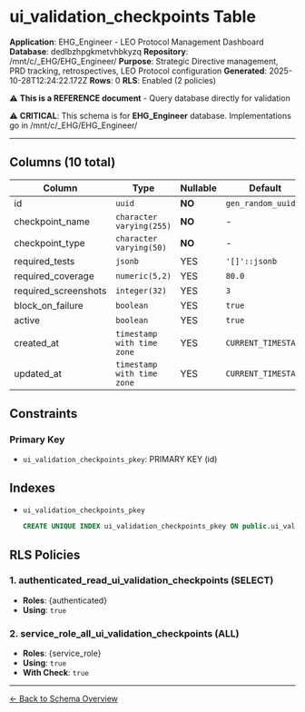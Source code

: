 # ui_validation_checkpoints Table

**Application**: EHG_Engineer - LEO Protocol Management Dashboard
**Database**: dedlbzhpgkmetvhbkyzq
**Repository**: /mnt/c/_EHG/EHG_Engineer/
**Purpose**: Strategic Directive management, PRD tracking, retrospectives, LEO Protocol configuration
**Generated**: 2025-10-28T12:24:22.172Z
**Rows**: 0
**RLS**: Enabled (2 policies)

⚠️ **This is a REFERENCE document** - Query database directly for validation

⚠️ **CRITICAL**: This schema is for **EHG_Engineer** database. Implementations go in /mnt/c/_EHG/EHG_Engineer/

---

## Columns (10 total)

| Column | Type | Nullable | Default | Description |
|--------|------|----------|---------|-------------|
| id | `uuid` | **NO** | `gen_random_uuid()` | - |
| checkpoint_name | `character varying(255)` | **NO** | - | - |
| checkpoint_type | `character varying(50)` | **NO** | - | - |
| required_tests | `jsonb` | YES | `'[]'::jsonb` | - |
| required_coverage | `numeric(5,2)` | YES | `80.0` | - |
| required_screenshots | `integer(32)` | YES | `3` | - |
| block_on_failure | `boolean` | YES | `true` | - |
| active | `boolean` | YES | `true` | - |
| created_at | `timestamp with time zone` | YES | `CURRENT_TIMESTAMP` | - |
| updated_at | `timestamp with time zone` | YES | `CURRENT_TIMESTAMP` | - |

## Constraints

### Primary Key
- `ui_validation_checkpoints_pkey`: PRIMARY KEY (id)

## Indexes

- `ui_validation_checkpoints_pkey`
  ```sql
  CREATE UNIQUE INDEX ui_validation_checkpoints_pkey ON public.ui_validation_checkpoints USING btree (id)
  ```

## RLS Policies

### 1. authenticated_read_ui_validation_checkpoints (SELECT)

- **Roles**: {authenticated}
- **Using**: `true`

### 2. service_role_all_ui_validation_checkpoints (ALL)

- **Roles**: {service_role}
- **Using**: `true`
- **With Check**: `true`

---

[← Back to Schema Overview](../database-schema-overview.md)
